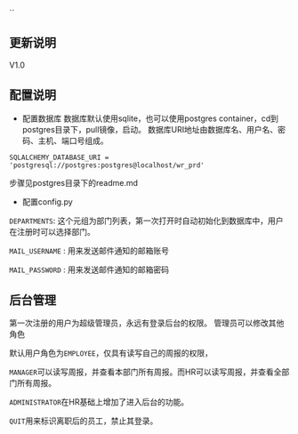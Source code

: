 ``

## 更新说明
V1.0

## 配置说明

+ 配置数据库
数据库默认使用sqlite，也可以使用postgres container，cd到postgres目录下，pull镜像，启动。
数据库URI地址由数据库名、用户名、密码、主机、端口号组成。
```
SQLALCHEMY_DATABASE_URI = 'postgresql://postgres:postgres@localhost/wr_prd'
```
步骤见postgres目录下的readme.md

+  配置config.py

`DEPARTMENTS`: 这个元组为部门列表，第一次打开时自动初始化到数据库中，用户在注册时可以选择部门。

`MAIL_USERNAME` : 用来发送邮件通知的邮箱账号

`MAIL_PASSWORD` : 用来发送邮件通知的邮箱密码


## 后台管理

第一次注册的用户为超级管理员，永远有登录后台的权限。
管理员可以修改其他角色

默认用户角色为`EMPLOYEE`，仅具有读写自己的周报的权限，

`MANAGER`可以读写周报，并查看本部门所有周报。而HR可以读写周报，并查看全部门所有周报。

`ADMINISTRATOR`在HR基础上增加了进入后台的功能。

`QUIT`用来标识离职后的员工，禁止其登录。
